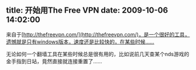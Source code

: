 title: 开始用The Free VPN
date: 2009-10-06 14:02:00
---

来自于[http://thefreevpn.com/](http://thefreevpn.com/)，是一个很好的工具，遗憾就是只有windows版本，速度还是比较快的，在某些时候……

无论如何一个翻墙工具在某些时候总是很有用的，比如说前几天查某个nds游戏的金手指到日站，竟然直接就连接重置了……